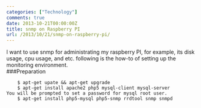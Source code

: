 ```yaml
---
categories: ["Technology"]
comments: true
date: 2013-10-21T00:00:00Z
title: snmp on Raspberry PI
url: /2013/10/21/snmp-on-raspberry-pi/
---
```


I want to use snmp for administrating my raspberry PI, for example, its disk usage, cpu usage, and etc. following is the how-to of setting up the monitoring environment.    
###Preparation

```
	$ apt-get upate && apt-get upgrade
	$ apt-get install apache2 php5 mysql-client mysql-server
You will be prompted to set a password for mysql root user.
	$ apt-get install php5-mysql php5-snmp rrdtool snmp snmpd
```

